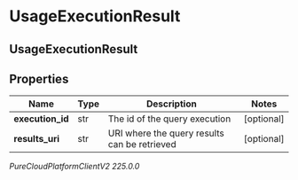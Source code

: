 # UsageExecutionResult

## UsageExecutionResult

## Properties

|Name | Type | Description | Notes|
|------------ | ------------- | ------------- | -------------|
| **execution_id** | str | The id of the query execution | [optional] |
| **results_uri** | str | URI where the query results can be retrieved | [optional] |



_PureCloudPlatformClientV2 225.0.0_
